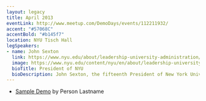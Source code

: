 ```yaml
---
layout: legacy
title: April 2013
eventLink: http://www.meetup.com/DemoDays/events/112211932/
accent: "#57068C"
accentBold: "#b145f7"
location: NYU Tisch Hall
legSpeakers:
- name: John Sexton
  link: https://www.nyu.edu/about/leadership-university-administration/office-of-the-president/bios/john-sexton.html
  image: https://www.nyu.edu/content/nyu/en/about/leadership-university-administration/office-of-the-president/bios/john-sexton/_jcr_content/biography/image.img.jpg/1325916287573.jpg
  bioTitle: President of NYU
  bioDescription: John Sexton, the fifteenth President of New York University, also is the Benjamin Butler Professor of Law and NYU Law School's Dean Emeritus, having served as Dean for 14 years. He joined the Law School's faculty in 1981, was named the School's Dean in 1988, and was designated the University's President in 2001.
---
```


* [Sample Demo](#) by Person Lastname